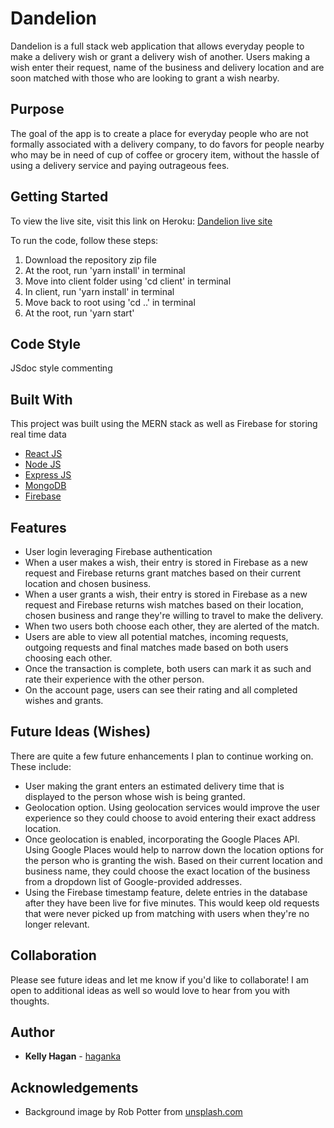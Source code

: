 # Dandelion

Dandelion is a full stack web application that allows everyday people to make a delivery wish or grant a delivery wish of another. Users making a wish enter their request, name of the business and delivery location and are soon matched with those who are looking to grant a wish nearby.

## Purpose
The goal of the app is to create a place for everyday people who are not formally associated with a delivery company, to do favors for people nearby who may be in need of cup of coffee or grocery item, without the hassle of using a delivery service and paying outrageous fees.

## Getting Started
To view the live site, visit this link on Heroku:
[Dandelion live site](https://wish-grant.herokuapp.com/)

To run the code, follow these steps:
1. Download the repository zip file
2. At the root, run 'yarn install' in terminal
3. Move into client folder using 'cd client' in terminal
4. In client, run 'yarn install' in terminal
5. Move back to root using 'cd ..' in terminal
6. At the root, run 'yarn start'

## Code Style
JSdoc style commenting

## Built With
This project was built using the MERN stack as well as Firebase for storing real time data
* [React JS](https://reactjs.org/)
* [Node JS](https://nodejs.org/en//)
* [Express JS](https://expressjs.com//)
* [MongoDB](https://www.mongodb.com/)
* [Firebase](https://firebase.google.com/)

## Features
* User login leveraging Firebase authentication
* When a user makes a wish, their entry is stored in Firebase as a new request and Firebase returns grant matches based on their current location and chosen business.
* When a user grants a wish, their entry is stored in Firebase as a new request and Firebase returns wish matches based on their location, chosen business and range they're willing to travel to make the delivery.
* When two users both choose each other, they are alerted of the match.
* Users are able to view all potential matches, incoming requests, outgoing requests and final matches made based on both users choosing each other.
* Once the transaction is complete, both users can mark it as such and rate their experience with the other person.
* On the account page, users can see their rating and all completed wishes and grants.

## Future Ideas (Wishes)
There are quite a few future enhancements I plan to continue working on. These include:
* User making the grant enters an estimated delivery time that is displayed to the person whose wish is being granted.
* Geolocation option. Using geolocation services would improve the user experience so they could choose to avoid entering their exact address location.
* Once geolocation is enabled, incorporating the Google Places API. Using Google Places would help to narrow down the location options for the person who is granting the wish. Based on their current location and business name, they could choose the exact location of the business from a dropdown list of Google-provided addresses.
* Using the Firebase timestamp feature, delete entries in the database after they have been live for five minutes. This would keep old requests that were never picked up from matching with users when they're no longer relevant.

## Collaboration
Please see future ideas and let me know if you'd like to collaborate! I am open to additional ideas as well so would love to hear from you with thoughts.

## Author
* **Kelly Hagan** - [haganka](https://github.com/haganka)

## Acknowledgements
* Background image by Rob Potter from [unsplash.com](https://unsplash.com)

